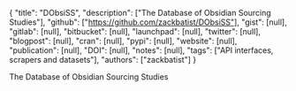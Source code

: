 {
  "title": "DObsiSS",
  "description": ["The Database of Obsidian Sourcing Studies"],
  "github": ["https://github.com/zackbatist/DObsiSS"],
  "gist": [null],
  "gitlab": [null],
  "bitbucket": [null],
  "launchpad": [null],
  "twitter": [null],
  "blogpost": [null],
  "cran": [null],
  "pypi": [null],
  "website": [null],
  "publication": [null],
  "DOI": [null],
  "notes": [null],
  "tags": ["API interfaces, scrapers and datasets"],
  "authors": ["zackbatist"]
}

<!-- Generated by csv2md.R – do not edit by hand -->

The Database of Obsidian Sourcing Studies